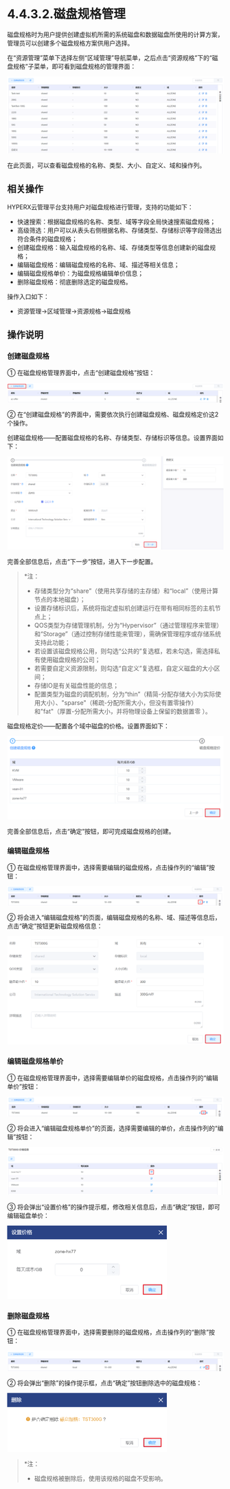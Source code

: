 # 4.4.3.2.磁盘规格管理

磁盘规格时为用户提供创建虚拟机所需的系统磁盘和数据磁盘所使用的计算方案，管理员可以创建多个磁盘规格方案供用户选择。

在“资源管理”菜单下选择左侧“区域管理”导航菜单，之后点击“资源规格”下的“磁盘规格”子菜单，即可看到磁盘规格的管理界面：

![image-20210126151842599](volume_specification.assets/image-20210126151842599.png)

在此页面，可以查看磁盘规格的名称、类型、大小、自定义、域和操作列。

## 相关操作

HYPERX云管理平台支持用户对磁盘规格进行管理，支持的功能如下：

- 快速搜索：根据磁盘规格的名称、类型、域等字段全局快速搜索磁盘规格；
- 高级筛选：用户可以从表头右侧根据名称、存储类型、存储标识等字段筛选出符合条件的磁盘规格；
- 创建磁盘规格：输入磁盘规格的名称、域、存储类型等信息创建新的磁盘规格；
- 编辑磁盘规格：编辑磁盘规格的名称、域、描述等相关信息；
- 编辑磁盘规格单价：为磁盘规格编辑单价信息；
- 删除磁盘规格：彻底删除选定的磁盘规格。


操作入口如下：

- 资源管理→区域管理→资源规格→磁盘规格


## 操作说明

### 创建磁盘规格

① 在磁盘规格管理界面中，点击“创建磁盘规格”按钮：

![image-20201223112156063](volume_specification.assets/image-20201223112156063.png)

② 在“创建磁盘规格”的界面中，需要依次执行创建磁盘规格、磁盘规格定价这2个操作。

创建磁盘规格——配置磁盘规格的名称、存储类型、存储标识等信息。设置界面如下：

![image-20201223112619881](volume_specification.assets/image-20201223112619881.png)

完善全部信息后，点击“下一步”按钮，进入下一步配置。

> *注：
>
> - 存储类型分为“share”（使用共享存储的主存储）和“local”（使用计算节点的本地磁盘）；
> - 设置存储标识后，系统将指定虚拟机创建运行在带有相同标签的主机节点上；
> - QOS类型为存储管理机制，分为“Hypervisor”（通过管理程序来管理）和“Storage”（通过控制存储性能来管理），需确保管理程序或存储系统支持此功能；
> - 若设置该磁盘规格公用，则勾选“公共的”复选框，若未勾选，需选择私有使用磁盘规格的公司；
> - 若需要自定义资源限制，则勾选“自定义”复选框，自定义磁盘的大小区间；
> -  存储IO是有关磁盘性能的信息；
> -  配置类型为磁盘的调配机制，分为“thin”（精简-分配存储大小为实际使用大小）、"sparse"（稀疏-分配所需大小，但没有置零操作）和"fat"（厚置-分配所需大小，并将物理设备上保留的数据置零 ）。
>

磁盘规格定价——配置各个域中磁盘的价格。设置界面如下：

![image-20201223112746920](volume_specification.assets/image-20201223112746920.png)

完善全部信息后，点击“确定”按钮，即可完成磁盘规格的创建。

### 编辑磁盘规格

① 在磁盘规格管理界面中，选择需要编辑的磁盘规格，点击操作列的“编辑”按钮：

![image-20201223112843127](volume_specification.assets/image-20201223112843127.png)

② 将会进入“编辑磁盘规格”的页面，编辑磁盘规格的名称、域、描述等信息后，点击“确定”按钮更新磁盘规格信息：

![image-20201223112922170](volume_specification.assets/image-20201223112922170.png)

### 编辑磁盘规格单价

① 在磁盘规格管理界面中，选择需要编辑单价的磁盘规格，点击操作列的“编辑单价”按钮：

![image-20201223113019096](volume_specification.assets/image-20201223113019096.png)

② 将会进入“编辑磁盘规格单价”的页面，选择需要编辑的单价，点击操作列的“编辑”按钮：

![image-20201223113046643](volume_specification.assets/image-20201223113046643.png)

③ 将会弹出“设置价格”的操作提示框，修改相关信息后，点击“确定”按钮，即可编辑磁盘单价：

<img src="volume_specification.assets/image-20210126153302315.png" alt="image-20210126153302315" style="zoom:50%;" />

### 删除磁盘规格

① 在磁盘规格管理界面中，选择需要删除的磁盘规格，点击操作列的“删除”按钮：

![image-20201223113237578](volume_specification.assets/image-20201223113237578.png)

② 将会弹出“删除”的操作提示框，点击“确定”按钮删除选中的磁盘规格：

<img src="volume_specification.assets/image-20210126153525046.png" alt="image-20210126153525046" style="zoom:50%;" />

> *注：
>
> - 磁盘规格被删除后，使用该规格的磁盘不受影响。